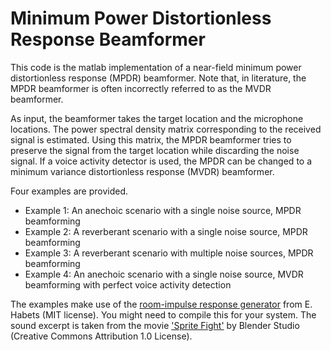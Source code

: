 # Minimum Power Distortionless Response Beamformer
This code is the matlab implementation of  a near-field minimum power distortionless response (MPDR) beamformer. 
Note that, in literature, the MPDR beamformer is often incorrectly referred to as the MVDR beamformer.

As input, the beamformer takes the target location and the microphone locations. The power spectral density matrix corresponding to the received signal is estimated. 
Using this matrix, the MPDR beamformer tries to preserve the signal from the target location while discarding the noise signal. 
If a voice activity detector is used, the MPDR can be changed to a minimum variance distortionless response (MVDR) beamformer.

Four examples are provided. 
- Example 1: An anechoic scenario with a single noise source, MPDR beamforming
- Example 2: A reverberant scenario with a single noise source, MPDR beamforming
- Example 3: A reverberant scenario with multiple noise sources, MPDR beamforming
- Example 4: An anechoic scenario with a single noise source, MVDR beamforming with perfect voice activity detection

The examples make use of the [room-impulse response generator](https://www.audiolabs-erlangen.de/fau/professor/habets/software/rir-generator) from E. Habets (MIT license). You might need to compile this for your system.
The sound excerpt is taken from the movie ['Sprite Fight'](https://studio.blender.org/films/sprite-fright/) by Blender Studio (Creative Commons Attribution 1.0 License). 


 
